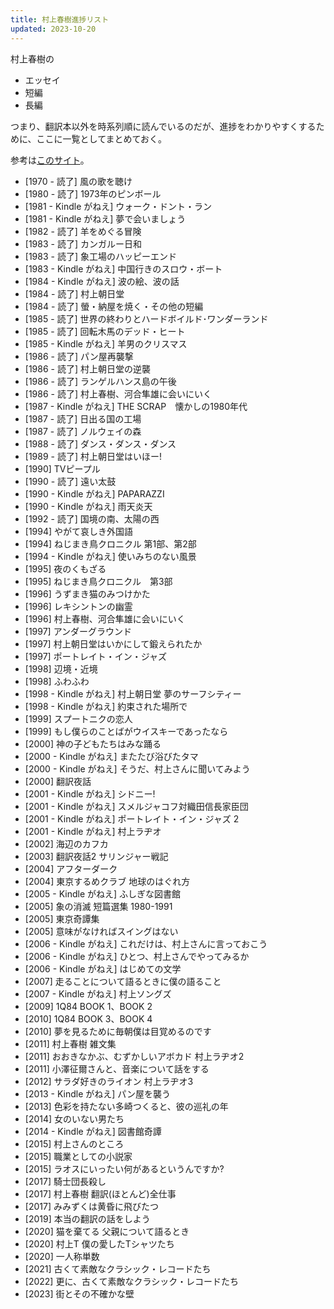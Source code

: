 ```yaml
---
title: 村上春樹進捗リスト
updated: 2023-10-20
---
```


村上春樹の

- エッセイ
- 短編
- 長編

つまり、翻訳本以外を時系列順に読んでいるのだが、進捗をわかりやすくするために、ここに一覧としてまとめておく。

参考は[このサイト](https://www.haruki-m.com/)。

- [1970 - 読了] 風の歌を聴け
- [1980 - 読了] 1973年のピンボール
- [1981 - Kindle がねえ] ウォーク・ドント・ラン
- [1981 - Kindle がねえ] 夢で会いましょう
- [1982 - 読了] 羊をめぐる冒険
- [1983 - 読了] カンガルー日和
- [1983 - 読了] 象工場のハッピーエンド
- [1983 - Kindle がねえ] 中国行きのスロウ・ボート
- [1984 - Kindle がねえ] 波の絵、波の話
- [1984 - 読了] 村上朝日堂
- [1984 - 読了] 螢・納屋を焼く・その他の短編
- [1985 - 読了] 世界の終わりとハードボイルド･ワンダーランド
- [1985 - 読了] 回転木馬のデッド・ヒート
- [1985 - Kindle がねえ] 羊男のクリスマス
- [1986 - 読了] パン屋再襲撃
- [1986 - 読了] 村上朝日堂の逆襲
- [1986 - 読了] ランゲルハンス島の午後
- [1986 - 読了] 村上春樹、河合隼雄に会いにいく
- [1987 - Kindle がねえ] THE SCRAP　懐かしの1980年代
- [1987 - 読了] 日出る国の工場
- [1987 - 読了] ノルウェイの森
- [1988 - 読了] ダンス・ダンス・ダンス
- [1989 - 読了] 村上朝日堂はいほー!
- [1990] TVピープル
- [1990 - 読了] 遠い太鼓
- [1990 - Kindle がねえ] PAPARAZZI
- [1990 - Kindle がねえ] 雨天炎天
- [1992 - 読了] 国境の南、太陽の西
- [1994] やがて哀しき外国語
- [1994] ねじまき鳥クロニクル 第1部、第2部
- [1994 - Kindle がねえ] 使いみちのない風景
- [1995] 夜のくもざる
- [1995] ねじまき鳥クロニクル　第3部
- [1996] うずまき猫のみつけかた
- [1996] レキシントンの幽霊
- [1996] 村上春樹、河合隼雄に会いにいく
- [1997] アンダーグラウンド
- [1997] 村上朝日堂はいかにして鍛えられたか
- [1997] ポートレイト・イン・ジャズ
- [1998] 辺境・近境
- [1998] ふわふわ
- [1998 - Kindle がねえ] 村上朝日堂 夢のサーフシティー
- [1998 - Kindle がねえ] 約束された場所で
- [1999] スプートニクの恋人
- [1999] もし僕らのことばがウイスキーであったなら
- [2000] 神の子どもたちはみな踊る
- [2000 - Kindle がねえ] またたび浴びたタマ
- [2000 - Kindle がねえ] そうだ、村上さんに聞いてみよう
- [2000] 翻訳夜話
- [2001 - Kindle がねえ] シドニー!
- [2001 - Kindle がねえ] スメルジャコフ対織田信長家臣団
- [2001 - Kindle がねえ] ポートレイト・イン・ジャズ 2
- [2001 - Kindle がねえ] 村上ラヂオ
- [2002] 海辺のカフカ
- [2003] 翻訳夜話2 サリンジャー戦記
- [2004] アフターダーク
- [2004] 東京するめクラブ 地球のはぐれ方
- [2005 - Kindle がねえ] ふしぎな図書館
- [2005] 象の消滅 短篇選集 1980-1991
- [2005] 東京奇譚集
- [2005] 意味がなければスイングはない
- [2006 - Kindle がねえ] これだけは、村上さんに言っておこう
- [2006 - Kindle がねえ] ひとつ、村上さんでやってみるか
- [2006 - Kindle がねえ] はじめての文学
- [2007] 走ることについて語るときに僕の語ること
- [2007 - Kindle がねえ] 村上ソングズ
- [2009] 1Q84 BOOK 1、BOOK 2
- [2010] 1Q84 BOOK 3、BOOK 4
- [2010] 夢を見るために毎朝僕は目覚めるのです
- [2011] 村上春樹 雑文集
- [2011] おおきなかぶ、むずかしいアボカド 村上ラヂオ2
- [2011] 小澤征爾さんと、音楽について話をする
- [2012] サラダ好きのライオン 村上ラヂオ3
- [2013 - Kindle がねえ] パン屋を襲う
- [2013] 色彩を持たない多崎つくると、彼の巡礼の年
- [2014] 女のいない男たち
- [2014 - Kindle がねえ] 図書館奇譚
- [2015] 村上さんのところ
- [2015] 職業としての小説家
- [2015] ラオスにいったい何があるというんですか?
- [2017] 騎士団長殺し
- [2017] 村上春樹 翻訳(ほとんど)全仕事
- [2017] みみずくは黄昏に飛びたつ
- [2019] 本当の翻訳の話をしよう
- [2020] 猫を棄てる 父親について語るとき
- [2020] 村上T 僕の愛したTシャツたち
- [2020] 一人称単数
- [2021] 古くて素敵なクラシック・レコードたち
- [2022] 更に、古くて素敵なクラシック・レコードたち
- [2023] 街とその不確かな壁
